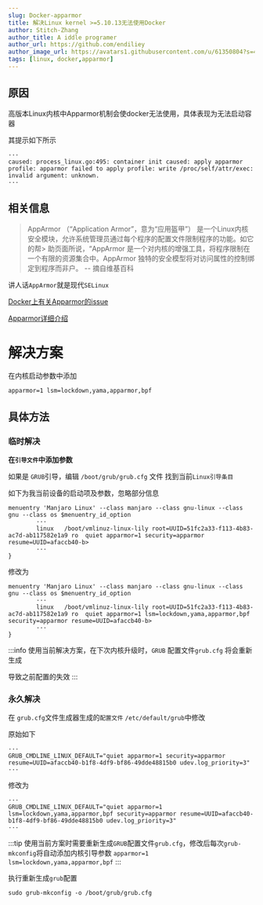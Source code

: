 ```yaml
---
slug: Docker-apparmor
title: 解决Linux kernel >=5.10.13无法使用Docker
author: Stitch-Zhang
author_title: A iddle programer
author_url: https://github.com/endiliey
author_image_url: https://avatars1.githubusercontent.com/u/61350804?s=460&v=4
tags: [linux, docker,apparmor]
---
```

## 原因

高版本Linux内核中Apparmor机制会使docker无法使用，具体表现为无法启动容器

其提示如下所示
``` 
···
caused: process_linux.go:495: container init caused: apply apparmor profile: apparmor failed to apply profile: write /proc/self/attr/exec: invalid argument: unknown.
···
``` 
<!--truncate-->

## 相关信息

> AppArmor （“Application Armor”，意为“应用盔甲”） 是一个Linux内核安全模块，允许系统管理员通过每个程序的配置文件限制程序的功能。如它的帮> 助页面所说，“AppArmor 是一个对内核的增强工具，将程序限制在一个有限的资源集合中。AppArmor 独特的安全模型将对访问属性的控制绑定到程序而非户。 -- 摘自维基百科


讲人话`AppArmor`就是现代`SELinux`


[Docker上有关Apparmor的issue](https://github.com/docker/for-linux/issues/1199)


[Apparmor详细介绍](https://zh.wikipedia.org/wiki/AppArmor)

# 解决方案
在内核启动参数中添加 
```
apparmor=1 lsm=lockdown,yama,apparmor,bpf
``` 

## 具体方法
### 临时解决 
**在`引导文件`中添加参数**


如果是 `GRUB`引导，编辑 `/boot/grub/grub.cfg` 文件
找到当前`Linux引导条目`

如下为我当前设备的启动项及参数，忽略部分信息
```
menuentry 'Manjaro Linux' --class manjaro --class gnu-linux --class gnu --class os $menuentry_id_option 
        ···
        linux   /boot/vmlinuz-linux-lily root=UUID=51fc2a33-f113-4b83-ac7d-ab117582e1a9 ro  quiet apparmor=1 security=apparmor resume=UUID=afaccb40-b>
        ···
}
```

修改为

```
menuentry 'Manjaro Linux' --class manjaro --class gnu-linux --class gnu --class os $menuentry_id_option 
        ···
        linux   /boot/vmlinuz-linux-lily root=UUID=51fc2a33-f113-4b83-ac7d-ab117582e1a9 ro  quiet apparmor=1 lsm=lockdown,yama,apparmor,bpf security=apparmor resume=UUID=afaccb40-b>
        ···
}
```

:::info
使用当前解决方案，在下次内核升级时，`GRUB` 配置文件`grub.cfg` 将会重新生成

导致之前配置的失效
:::
### 永久解决

在 `grub.cfg`文件生成器生成的`配置文件` `/etc/default/grub`中修改

原始如下

```
···
GRUB_CMDLINE_LINUX_DEFAULT="quiet apparmor=1 security=apparmor resume=UUID=afaccb40-b1f8-4df9-bf86-49dde48815b0 udev.log_priority=3"
···
```

修改为

```
···
GRUB_CMDLINE_LINUX_DEFAULT="quiet apparmor=1 lsm=lockdown,yama,apparmor,bpf security=apparmor resume=UUID=afaccb40-b1f8-4df9-bf86-49dde48815b0 udev.log_priority=3"
···
```

:::tip
使用当前方案时需要重新生成`GRUB`配置文件`grub.cfg`，修改后每次`grub-mkconfig`将自动添加内核引导参数 
`apparmor=1 lsm=lockdown,yama,apparmor,bpf`
:::

执行重新生成`grub`配置
```shell
sudo grub-mkconfig -o /boot/grub/grub.cfg
```
